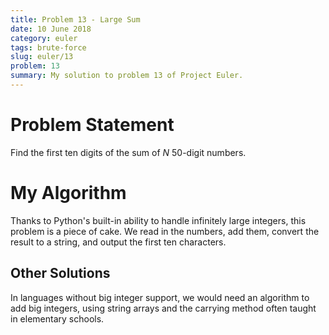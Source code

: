 ```yaml
---
title: Problem 13 - Large Sum
date: 10 June 2018
category: euler
tags: brute-force
slug: euler/13
problem: 13
summary: My solution to problem 13 of Project Euler.
---
```


# Problem Statement
Find the first ten digits of the sum of $N$ 50-digit numbers.

# My Algorithm

Thanks to Python's built-in ability to handle infinitely large integers, this problem is a piece of cake.
We read in the numbers, add them, convert the result to a string, and output the first ten characters.

## Other Solutions

In languages without big integer support, we would need an algorithm to add big integers, using string arrays and the carrying method often taught in elementary schools.